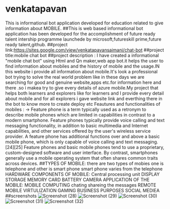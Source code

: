 # venkatapavan
This is informational bot application developed for education related to give information about  MOBILE. ##This is web based informational bot application has been developed for the accomplishment of future ready talent intership programme launchede by microsoft,futureskill prime,future ready talent,github.
##project link:https://sites.google.com/view/venkatapavansaimani/chat-bot
##project title:mobile chat bot
##project description : I have created a informational "mobile chat bot" using Html and Qn maker,web app bot.it helps the user to find information about mobiles and the history of mobile and the usage.IN this website i provide all information about mobile.It's look a professional bot trying to solve the real world problem like in these days we are searching for good and genuine website,apps etc.for information here and there .so i makea try to give every details of azure mobile.My project that helps both learners and explorers like for learners and I provide every detail about mobile and for all explorers i gave website link and everthing there in the bot to know more to create deploy etc
Feautures and functionalities of mobiles :
-> Feature phone is a term typically used as a retronym to describe mobile phones which are limited in capabilities in contrast to a modern smartphone. Feature phones typically provide voice calling and text messaging functionality, in addition to basic multimedia and Internet capabilities, and other services offered by the user's wireless service provider. A feature phone has additional functions over and above a basic mobile phone, which is only capable of voice calling and text messaging.[24][25] Feature phones and basic mobile phones tend to use a proprietary, custom-designed software and user interface. By contrast, smartphones generally use a mobile operating system that often shares common traits across devices.
##TYPES OF MOBILE:
there are two types of mobies one is telephone and other is smart phone
smart phone varies from the telephone
HARDWARE COMPONENTS OF MOBILE:
Central processing unit
DISPLAY
STORAGE
MEMORY CARD
BATTERY 
CAMERA
APPLICATION OF THE MOBILE:
MOBILE COMPUTING
chating
shareing the messages
REMOTE MOBILE VIRTULIZATION
GAMING
BUSINESS PURPOSES
SOCIAL MEDIEA
##screenshots
![Screenshot (28)](https://user-images.githubusercontent.com/111301566/193399225-cdbe71f1-b2a7-469b-9a1b-3f7a92bec665.png)
![Screenshot (29)](https://user-images.githubusercontent.com/111301566/193399260-1d56aa05-a95d-4184-bfeb-9f8cdd93908c.png)
![Screenshot (30)](https://user-images.githubusercontent.com/111301566/193399293-ca77fef1-ec6e-433b-a4d3-4999d84f1277.png)
![Screenshot (31)](https://user-images.githubusercontent.com/111301566/193399319-54f7a107-b2da-4487-b064-de08ca31717a.png)
![Screenshot (32)](https://user-images.githubusercontent.com/111301566/193399343-0b112df0-5495-47f0-813f-9ca06d33ca25.png)

